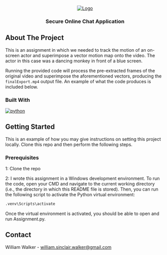 <br />
<div align="center">
  <a href="https://www.youtube.com/watch?v=MFTAhlnkLhc">
    <img src="https://img.youtube.com/vi/MFTAhlnkLhc/0.jpg" alt="Logo">
  </a>
  <h3 align="center">Secure Online Chat Application</h3>
</div>

## About The Project
This is an assignment in which we needed to track the motion of an on-screen actor and superimpose a vector motion map onto the video. The actor in this case was a dancing monkey in front of a blue screen.

Running the provided code will process the pre-extracted frames of the original video and superimpose the aforementioned vectors, producing the `finalExport.mp4` output file. An example of what the code produces is included below.

### Built With
<a href="">
  <img src="https://img.shields.io/badge/python-3670A0?style=for-the-badge&logo=python&logoColor=ffdd54" alt="python">
</a>

## Getting Started
This is an example of how you may give instructions on setting this project locally. Clone this repo and then perform the following steps. 

### Prerequisites
1: Clone the repo

2: I wrote this assignment in a Windows development environment. To run the code, open your CMD and navigate to the current working directory (i.e., the directory in which this README file is stored). Then, you can run the following script to activate the Python virtual environment:
```sh
.venv\Scripts\activate
```

Once the virtual environment is activated, you should be able to open and run Assignment.py.

## Contact
William Walker - william.sinclair.walker@gmail.com

